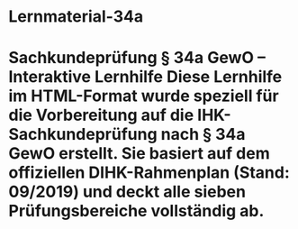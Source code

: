 # Lernmaterial-34a
# Sachkundeprüfung § 34a GewO – Interaktive Lernhilfe  Diese Lernhilfe im HTML-Format wurde speziell für die Vorbereitung auf die IHK-Sachkundeprüfung nach § 34a GewO erstellt.   Sie basiert auf dem offiziellen DIHK-Rahmenplan (Stand: 09/2019) und deckt alle sieben Prüfungsbereiche vollständig ab. 
